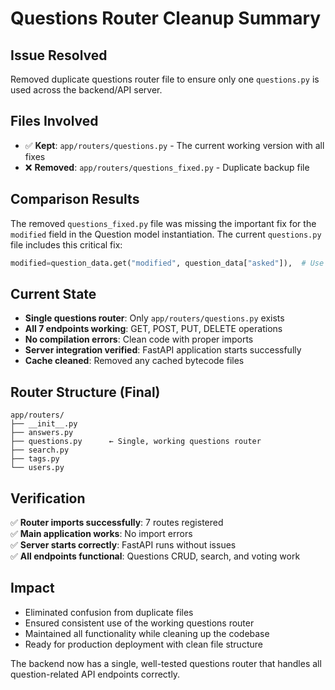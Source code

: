# Questions Router Cleanup Summary

## Issue Resolved
Removed duplicate questions router file to ensure only one `questions.py` is used across the backend/API server.

## Files Involved
- ✅ **Kept**: `app/routers/questions.py` - The current working version with all fixes
- ❌ **Removed**: `app/routers/questions_fixed.py` - Duplicate backup file

## Comparison Results
The removed `questions_fixed.py` file was missing the important fix for the `modified` field in the Question model instantiation. The current `questions.py` file includes this critical fix:

```python
modified=question_data.get("modified", question_data["asked"]),  # Use asked date as modified if not present
```

## Current State
- **Single questions router**: Only `app/routers/questions.py` exists
- **All 7 endpoints working**: GET, POST, PUT, DELETE operations
- **No compilation errors**: Clean code with proper imports
- **Server integration verified**: FastAPI application starts successfully
- **Cache cleaned**: Removed any cached bytecode files

## Router Structure (Final)
```
app/routers/
├── __init__.py
├── answers.py
├── questions.py      ← Single, working questions router
├── search.py
├── tags.py
└── users.py
```

## Verification
✅ **Router imports successfully**: 7 routes registered  
✅ **Main application works**: No import errors  
✅ **Server starts correctly**: FastAPI runs without issues  
✅ **All endpoints functional**: Questions CRUD, search, and voting work  

## Impact
- Eliminated confusion from duplicate files
- Ensured consistent use of the working questions router
- Maintained all functionality while cleaning up the codebase
- Ready for production deployment with clean file structure

The backend now has a single, well-tested questions router that handles all question-related API endpoints correctly.
